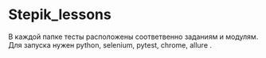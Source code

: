 # Stepik_lessons
В каждой папке тесты расположены соответвенно заданиям и модулям.
Для запуска нужен python, selenium, pytest, chrome, allure .
